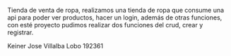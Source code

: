 Tienda de venta de ropa, realizamos una tienda de ropa que consume una api para poder ver productos, hacer un login, además de otras funciones, con esté proyecto pudimos realizar dos funciones del crud, crear y registrar.


Keiner Jose Villalba Lobo 192361
